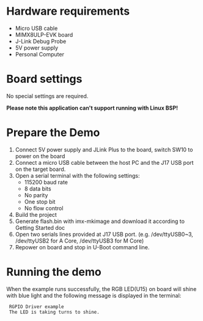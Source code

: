 Hardware requirements
=====================
- Micro USB cable
- MIMX8ULP-EVK  board
- J-Link Debug Probe
- 5V power supply
- Personal Computer

Board settings
==============
No special settings are required.

**Please note this application can't support running with Linux BSP!**

Prepare the Demo
================
1.  Connect 5V power supply and JLink Plus to the board, switch SW10 to power on the board
2.  Connect a micro USB cable between the host PC and the J17 USB port on the target board.
3.  Open a serial terminal with the following settings:
    - 115200 baud rate
    - 8 data bits
    - No parity
    - One stop bit
    - No flow control
4.  Build the project
5.  Generate flash.bin with imx-mkimage and download it according to Getting Started doc
6.  Open two serials lines provided at J17 USB port.
    (e.g. /dev/ttyUSB0~3, /dev/ttyUSB2 for A Core, /dev/ttyUSB3 for M Core)
7.  Repower on board and stop in U-Boot command line.

Running the demo
================
When the example runs successfully, the RGB LED(U15) on board will shine with blue light and the following message is displayed in the terminal:
~~~~~~~~~~~~~~~~~~~~~~~~~~~~~~~~~~~
 RGPIO Driver example
 The LED is taking turns to shine.
~~~~~~~~~~~~~~~~~~~~~~~~~~~~~~~~~~~
